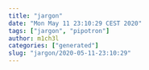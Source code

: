 ```yaml
---
title: "jargon"
date: "Mon May 11 23:10:29 CEST 2020"
tags: ["jargon", "pipotron"]
author: m1ch3l
categories: ["generated"]
slug: "jargon/2020-05-11-23:10:29"
---
```




